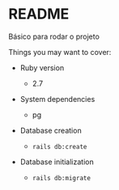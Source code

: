 
# README

Básico para rodar o projeto

Things you may want to cover:

* Ruby version
  - 2.7

* System dependencies
  - pg

* Database creation
	* `rails db:create`

* Database initialization
	* `rails db:migrate`
